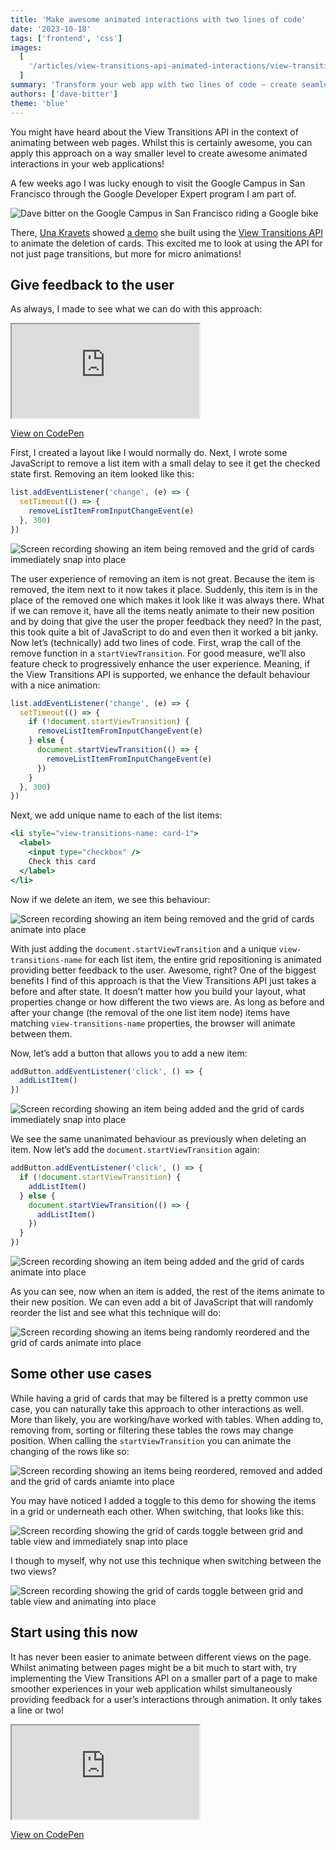 ```yaml
---
title: 'Make awesome animated interactions with two lines of code'
date: '2023-10-18'
tags: ['frontend', 'css']
images:
  [
    '/articles/view-transitions-api-animated-interactions/view-transitions-api-animated-interactions.png',
  ]
summary: 'Transform your web app with two lines of code – create seamless animated interactions using the View Transitions API.'
authors: ['dave-bitter']
theme: 'blue'
---
```


You might have heard about the View Transitions API in the context of animating between web pages. Whilst this is certainly awesome, you can apply this approach on a way smaller level to create awesome animated interactions in your web applications!

A few weeks ago I was lucky enough to visit the Google Campus in San Francisco through the Google Developer Expert program I am part of.

![Dave bitter on the Google Campus in San Francisco riding a Google bike](/articles/view-transitions-api-animated-interactions/dave-google-campus.jpeg)

There, [Una Kravets](https://twitter.com/Una) showed [a demo](https://codepen.io/una/pen/eYbOOQp) she built using the [View Transitions API](https://developer.mozilla.org/en-US/docs/Web/API/View_Transitions_API) to animate the deletion of cards. This excited me to look at using the API for not just page transitions, but more for micro animations!

## Give feedback to the user

As always, I made to see what we can do with this approach:

<div className="md:-mx-32 my-4">
  <div className="relative aspect-w-16 aspect-h-9 border">
    <iframe src="https://codepen.io/davebitter/full/JjwgdRZ" className="absolute inset-0" style={{
      width: "166.66%",
      height: "166.66%",
      transform: "translate(-20%,-20%) scale(.6)",
    }}></iframe>
  </div>
</div>

[View on CodePen](https://codepen.io/davebitter/full/JjwgdRZ)

First, I created a layout like I would normally do. Next, I wrote some JavaScript to remove a list item with a small delay to see it get the checked state first. Removing an item looked like this:

```jsx
list.addEventListener('change', (e) => {
  setTimeout(() => {
    removeListItemFromInputChangeEvent(e)
  }, 300)
})
```

![Screen recording showing an item being removed and the grid of cards immediately snap into place](/articles/view-transitions-api-animated-interactions/removing-unanimated.gif)

The user experience of removing an item is not great. Because the item is removed, the item next to it now takes it place. Suddenly, this item is in the place of the removed one which makes it look like it was always there. What if we can remove it, have all the items neatly animate to their new position and by doing that give the user the proper feedback they need? In the past, this took quite a bit of JavaScript to do and even then it worked a bit janky. Now let’s (technically) add two lines of code. First, wrap the call of the remove function in a `startViewTransition`. For good measure, we’ll also feature check to progressively enhance the user experience. Meaning, if the View Transitions API is supported, we enhance the default behaviour with a nice animation:

```jsx {6,8}
list.addEventListener('change', (e) => {
  setTimeout(() => {
    if (!document.startViewTransition) {
      removeListItemFromInputChangeEvent(e)
    } else {
      document.startViewTransition(() => {
        removeListItemFromInputChangeEvent(e)
      })
    }
  }, 300)
})
```

Next, we add unique name to each of the list items:

```jsx {1}
<li style="view-transitions-name: card-1">
  <label>
    <input type="checkbox" />
    Check this card
  </label>
</li>
```

Now if we delete an item, we see this behaviour:

![Screen recording showing an item being removed and the grid of cards animate into place](/articles/view-transitions-api-animated-interactions/removing-animated.gif)

With just adding the `document.startViewTransition` and a unique `view-transitions-name` for each list item, the entire grid repositioning is animated providing better feedback to the user. Awesome, right? One of the biggest benefits I find of this approach is that the View Transitions API just takes a before and after state. It doesn’t matter how you build your layout, what properties change or how different the two views are. As long as before and after your change (the removal of the one list item node) items have matching `view-transitions-name` properties, the browser will animate between them.

Now, let’s add a button that allows you to add a new item:

```jsx
addButton.addEventListener('click', () => {
  addListItem()
})
```

![Screen recording showing an item being added and the grid of cards immediately snap into place](/articles/view-transitions-api-animated-interactions/adding-unanimated.gif)

We see the same unanimated behaviour as previously when deleting an item. Now let’s add the `document.startViewTransition` again:

```jsx
addButton.addEventListener('click', () => {
  if (!document.startViewTransition) {
    addListItem()
  } else {
    document.startViewTransition(() => {
      addListItem()
    })
  }
})
```

![Screen recording showing an item being added and the grid of cards animate into place](/articles/view-transitions-api-animated-interactions/adding-animated.gif)

As you can see, now when an item is added, the rest of the items animate to their new position. We can even add a bit of JavaScript that will randomly reorder the list and see what this technique will do:

![Screen recording showing an items being randomly reordered and the grid of cards animate into place](/articles/view-transitions-api-animated-interactions/reordering-animated.gif)

## Some other use cases

While having a grid of cards that may be filtered is a pretty common use case, you can naturally take this approach to other interactions as well. More than likely, you are working/have worked with tables. When adding to, removing from, sorting or filtering these tables the rows may change position. When calling the `startViewTransition` you can animate the changing of the rows like so:

![Screen recording showing an items being reordered, removed and added and the grid of cards aniamte into place](/articles/view-transitions-api-animated-interactions/table-animated.gif)

You may have noticed I added a toggle to this demo for showing the items in a grid or underneath each other. When switching, that looks like this:

![Screen recording showing the grid of cards toggle between grid and table view and immediately snap into place](/articles/view-transitions-api-animated-interactions/toggling-unanimated.gif)

I though to myself, why not use this technique when switching between the two views?

![Screen recording showing the grid of cards toggle between grid and table view and animating into place](/articles/view-transitions-api-animated-interactions/toggling-animated.gif)

## Start using this now

It has never been easier to animate between different views on the page. Whilst animating between pages might be a bit much to start with, try implementing the View Transitions API on a smaller part of a page to make smoother experiences in your web application whilst simultaneously providing feedback for a user’s interactions through animation. It only takes a line or two!

<div className="md:-mx-32 my-4">
  <div className="relative aspect-w-16 aspect-h-9 border">
    <iframe src="https://codepen.io/davebitter/full/JjwgdRZ" className="absolute inset-0" style={{
      width: "166.66%",
      height: "166.66%",
      transform: "translate(-20%,-20%) scale(.6)",
    }}></iframe>
  </div>
</div>

[View on CodePen](https://codepen.io/davebitter/full/JjwgdRZ)
